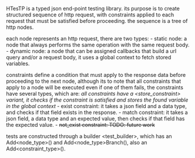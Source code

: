 HTesTP is a typed json end-point testing library.
its purpose is to create structured sequence of http request, with constraints applied to each request that must be satisfied before proceeding.
the sequence is a tree of http nodes.

each node represents an http request, there are two types:
    -   static node: a node that always performs the same operation with the same request body.
    -   dynamic node: a node that can be assigned callbacks that build a url query and/or a request body, it
        uses a global context to fetch stored variables.

constraints define a condition that must apply to the response data before proceeding to the next node, although its
to note that all constraints that apply to a node will be executed even if one of them fails, the constraints have several
types, which are:
    *all constraints have a <store_constraint> variant, it checks if the constraint is satisfied and stores the found variable in the global context*
    -   exist constraint: it takes a json field and a data type, and checks if that field exists in the response.
    -   match constraint: it takes a json field, a data type and an expected value, then checks if that field has the expected value.
    -   ~~not_exist constraint: TODO: future work~~

tests are constructed through a builder <test_builder>, which has an Add<node_type>() and Add<node_type>Branch(), also an Add<constraint_type>().

